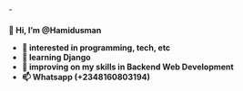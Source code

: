 -<h4> 👋 Hi, I’m @Hamidusman
- 👀 interested in programming, tech, etc
- 🌱 learning Django
- 💞️ improving on my skills in Backend Web Development
- 📫 Whatsapp (+2348160803194)
</h4>
<!---
Hamidusman/Hamidusman is a ✨ special ✨ repository because its `README.md` (this file) appears on your GitHub profile.
You can click the Preview link to take a look at your changes.
--->
